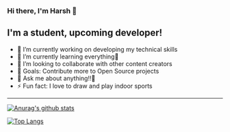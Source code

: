 ### Hi there, I'm Harsh 👋

## I'm a student, upcoming developer!
- 🔭 I’m currently working on developing my technical skills
- 🌱 I’m currently learning everything🤣
- 👯 I’m looking to collaborate with other content creators
- 🥅 Goals: Contribute more to Open Source projects
- 💬 Ask me about anything!!🤖
- ⚡ Fun fact: I love to draw and play indoor sports

---
[![Anurag's github stats](https://github-readme-stats.vercel.app/api?username=moraneharsh)](https://github.com/anuraghazra/github-readme-stats)

[![Top Langs](https://github-readme-stats.vercel.app/api/top-langs/?username=moraneharsh)](https://github.com/anuraghazra/github-readme-stats)
